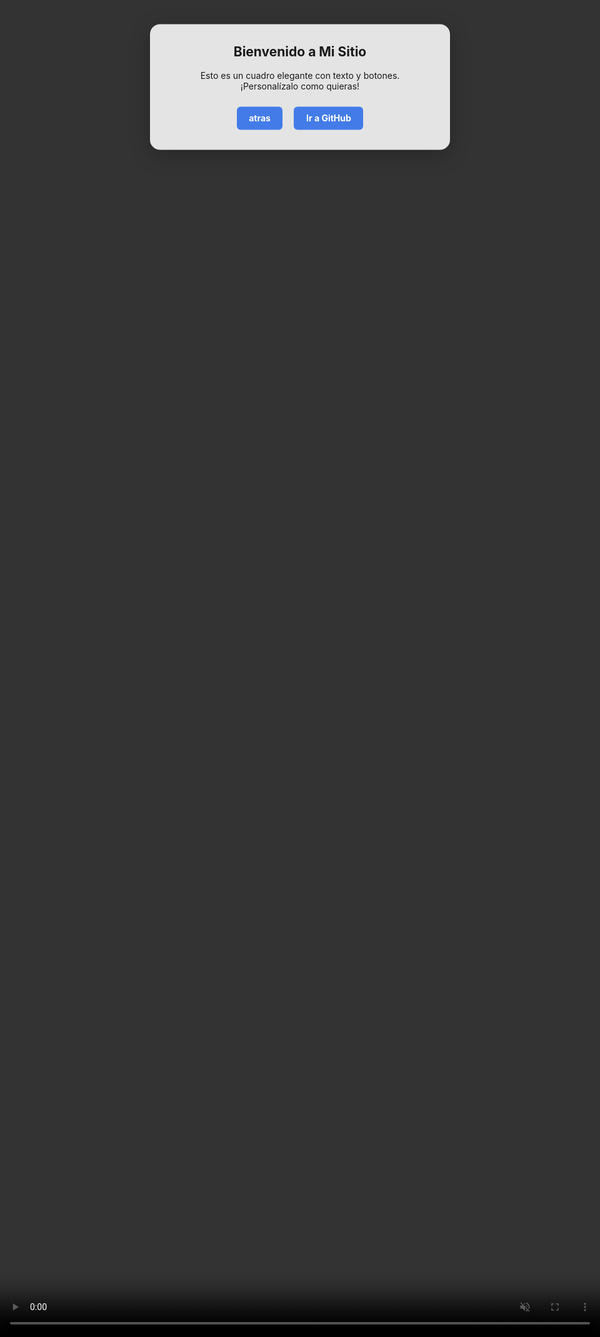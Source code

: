 
<html lang="es">
<head>
  <meta charset="UTF-8">
  <title>Cuadro con Texto y Botones + Fondo de Video</title>
  <style>
    /* Fondo de video */
    body, html {
      height: 100%;
      margin: 0;
      padding: 0;
      overflow: hidden;
    }
    .video-bg {
      position: fixed;
      top: 0; left: 0; min-width: 100vw; min-height: 100vh;
      width: 100vw; height: 100vh;
      object-fit: cover;
      z-index: -1;
    }
    /* Cuadro con texto y botones */
    .cuadro {
      position: absolute;
      top: 50%; left: 50%;
      transform: translate(-50%, -50%);
      background: rgba(255,255,255,0.87);
      padding: 2rem 2.5rem;
      border-radius: 16px;
      box-shadow: 0 8px 32px rgba(0,0,0,0.25);
      text-align: center;
    }
    .cuadro h2 {
      margin-top: 0;
    }
    .botones {
      margin-top: 1.5rem;
    }
    .botones a {
      display: inline-block;
      background: #437be8;
      color: #fff;
      padding: 0.7em 1.4em;
      border-radius: 6px;
      margin: 0 0.5em;
      text-decoration: none;
      font-weight: bold;
      transition: background 0.2s;
    }
    .botones a:hover {
      background: #2455b7;
    }
  </style>
</head>
<body>
  <!-- Fondo de video (reemplaza src por tu video o uno libre de derechos) -->
  <video class="video-bg" src="vip 01.mp4" autoplay loop muted playsinline></video>

  <!-- Cuadro con texto y botones -->
  <div class="cuadro">
    <h2>Bienvenido a Mi Sitio</h2>
    <p>Esto es un cuadro elegante con texto y botones. ¡Personalízalo como quieras!</p>
    <div class="botones">
      <a href="https://ice2606.github.io/elegante-01/" target="_blank">atras </a>
      <a href="https://github.com" target="_blank">Ir a GitHub</a>
    </div>
  </div>
</body>
</html>

